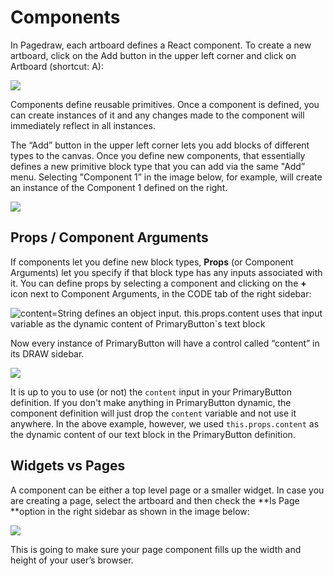# Components

In Pagedraw, each artboard defines a React component.  To create a new artboard, click on the Add button in the upper left corner and click on Artboard (shortcut: A):

![](https://d2mxuefqeaa7sj.cloudfront.net/s_00BE1FAB2686C5345E64B3BCE5BCD3132BA6128E10B80BCCA1AFAFAC8540FF37_1522275429045_image_preview-cut.png)


Components define reusable primitives. Once a component is defined, you can create instances of it and any changes made to the component will immediately reflect in all instances.

The “Add” button in the upper left corner lets you add blocks of different types to the canvas. Once you define new components, that essentially defines a new primitive block type that you can add via the same "Add” menu. Selecting "Component 1” in the image below, for example, will create an instance of the Component 1 defined on the right.  

![](https://d2mxuefqeaa7sj.cloudfront.net/s_0D309846360B9C8558544A15DA3255269736A32D754FB67C2E543DF5727437D2_1512437253728_Creating+instances.png)

## Props / Component Arguments

If components let you define new block types, **Props** (or Component Arguments) let you specify if that block type has any inputs associated with it.
You can define props by selecting a component and clicking on the **+** icon next to Component Arguments, in the CODE tab of the right sidebar:


![content=String defines an object input. this.props.content uses that input variable as the dynamic content of PrimaryButton`s text block](https://d2mxuefqeaa7sj.cloudfront.net/s_5B566C59963EF0E6430347385AC161195C7AC94DE0468CC5064070C3B2863040_1513534201541_image.png)


Now every instance of PrimaryButton will have a control called “content” in its DRAW sidebar.

![](https://d2mxuefqeaa7sj.cloudfront.net/s_5B566C59963EF0E6430347385AC161195C7AC94DE0468CC5064070C3B2863040_1513534098107_image.png)


It is up to you to use (or not) the `content` input in your PrimaryButton definition. If you don't make anything in PrimaryButton dynamic, the component definition will just drop the `content`  variable and not use it anywhere. In the above example, however, we used `this.props.content` as the dynamic content of our text block in the PrimaryButton definition.

## Widgets vs Pages

A component can be either a top level page or a smaller widget. In case you are creating a page, select the artboard and then check the **Is Page **option in the right sidebar as shown in the image below:


![](https://d2mxuefqeaa7sj.cloudfront.net/s_0D309846360B9C8558544A15DA3255269736A32D754FB67C2E543DF5727437D2_1512437809349_is_page.png)


This is going to make sure your page component fills up the width and height of your user’s browser.

